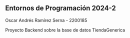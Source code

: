 ## Entornos de Programación 2024-2

Oscar Andrés Ramírez Serna - 2200185

Proyecto Backend sobre la base de datos TiendaGenerica

